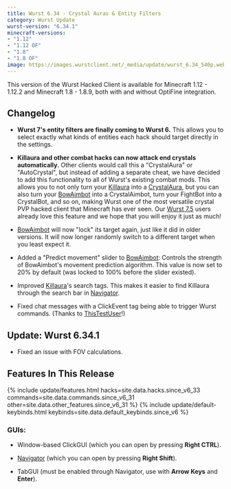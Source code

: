 ```yaml
---
title: Wurst 6.34 - Crystal Auras & Entity Filters
category: Wurst Update
wurst-version: "6.34.1"
minecraft-versions:
- "1.12"
- "1.12 OF"
- "1.8"
- "1.8 OF"
image: https://images.wurstclient.net/_media/update/wurst_6.34_540p.webp
---
```

This version of the Wurst Hacked Client is available for Minecraft 1.12 - 1.12.2 and Minecraft 1.8 - 1.8.9, both with and without OptiFine integration.

## Changelog

- **Wurst 7's entity filters are finally coming to Wurst 6.** This allows you to select exactly what kinds of entities each hack should target directly in the settings.

- **Killaura and other combat hacks can now attack end crystals automatically.** Other clients would call this a "CrystalAura" or "AutoCrystal", but instead of adding a separate cheat, we have decided to add this functionality to all of Wurst's existing combat mods. This allows you to not only turn your [Killaura](https://wurst.wiki/killaura) into a [CrystalAura](https://wurst.wiki/crystalaura), but you can also turn your [BowAimbot](https://wurst.wiki/bowaimbot) into a CrystalAimbot, turn your FightBot into a CrystalBot, and so on, making Wurst one of the most versatile crystal PVP hacked client that Minecraft has ever seen. Our [Wurst 7.5](/updates/wurst-7-5/) users already love this feature and we hope that you will enjoy it just as much!

- [BowAimbot](https://wurst.wiki/bowaimbot) will now "lock" its target again, just like it did in older versions. It will now longer randomly switch to a different target when you least expect it.

- Added a "Predict movement" slider to [BowAimbot](https://wurst.wiki/bowaimbot): Controls the strength of BowAimbot's movement prediction algorithm. This value is now set to 20% by default (was locked to 100% before the slider existed).

- Improved [Killaura](https://wurst.wiki/killaura)'s search tags. This makes it easier to find Killaura through the search bar in [Navigator](https://wurst.wiki/navigator).

- Fixed chat messages with a ClickEvent tag being able to trigger Wurst commands. (Thanks to <a href="https://github.com/ThisTestUser" target="_blank" rel="nofollow">ThisTestUser</a>!)

## Update: Wurst 6.34.1

- Fixed an issue with FOV calculations.

## Features In This Release

{% include update/features.html hacks=site.data.hacks.since_v6_33 commands=site.data.commands.since_v6_31 other=site.data.other_features.since_v6_31 %}
{% include update/default-keybinds.html keybinds=site.data.default_keybinds.since_v6 %}

### GUIs:

- Window-based ClickGUI (which you can open by pressing **Right CTRL**).

- [Navigator](https://wurst.wiki/navigator) (which you can open by pressing **Right Shift**).

- TabGUI (must be enabled through Navigator, use with **Arrow Keys** and **Enter**).
